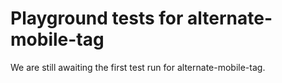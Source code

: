 # Playground tests for alternate-mobile-tag
We are still awaiting the first test run for alternate-mobile-tag.
